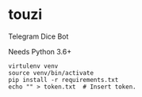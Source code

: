 # touzi
Telegram Dice Bot

Needs Python 3.6+

```
virtulenv venv
source venv/bin/activate
pip install -r requirements.txt
echo "" > token.txt  # Insert token.
```
